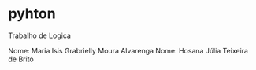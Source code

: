 # pyhton
Trabalho de Logica

Nome: Maria Isis Grabrielly Moura Alvarenga
Nome: Hosana Júlia Teixeira de Brito


